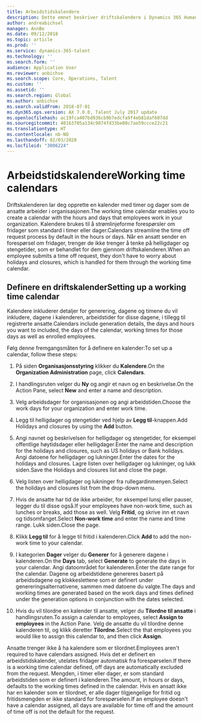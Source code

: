 ```yaml
---
title: Arbeidstidskalendere
description: Dette emnet beskriver driftskalendere i Dynamics 365 Human Resources og hvordan du definerer kalendere.
author: andreabichsel
manager: AnnBe
ms.date: 09/12/2018
ms.topic: article
ms.prod: ''
ms.service: dynamics-365-talent
ms.technology: ''
ms.search.form: ''
audience: Application User
ms.reviewer: anbichse
ms.search.scope: Core, Operations, Talent
ms.custom: ''
ms.assetid: ''
ms.search.region: Global
ms.author: anbichse
ms.search.validFrom: 2018-07-01
ms.dyn365.ops.version: AX 7.0.0, Talent July 2017 update
ms.openlocfilehash: ac19fca407bd936cb9b7edcfa9f4eb81daf607dd
ms.sourcegitcommit: 40163705a134c9874fd33be80c7ae59ccce22c21
ms.translationtype: HT
ms.contentlocale: nb-NO
ms.lasthandoff: 02/03/2020
ms.locfileid: "3006224"
---
```

# <a name="working-time-calendars"></a><span data-ttu-id="5c405-103">Arbeidstidskalendere</span><span class="sxs-lookup"><span data-stu-id="5c405-103">Working time calendars</span></span>

<span data-ttu-id="5c405-104">Driftskalenderen lar deg opprette en kalender med timer og dager som de ansatte arbeider i organisasjonen.</span><span class="sxs-lookup"><span data-stu-id="5c405-104">The working time calendar enables you to create a calendar with the hours and days that employees work in your organization.</span></span> <span data-ttu-id="5c405-105">Kalendere brukes til å strømlinjeforme forespørsler om fridager som standard i timer eller dager.</span><span class="sxs-lookup"><span data-stu-id="5c405-105">Calendars streamline the time off request process by default in the hours or days.</span></span> <span data-ttu-id="5c405-106">Når en ansatt sender en forespørsel om fridager, trenger de ikke trenger å tenke på helligdager og stengetider, som er behandlet for dem gjennom driftskalenderen.</span><span class="sxs-lookup"><span data-stu-id="5c405-106">When an employee submits a time off request, they don't have to worry about holidays and closures, which is handled for them through the working time calendar.</span></span>

## <a name="setting-up-a-working-time-calendar"></a><span data-ttu-id="5c405-107">Definere en driftskalender</span><span class="sxs-lookup"><span data-stu-id="5c405-107">Setting up a working time calendar</span></span>

<span data-ttu-id="5c405-108">Kalendere inkluderer detaljer for generering, dagene og timene du vil inkludere, dagene i kalenderen, arbeidstider for disse dagene, i tillegg til registrerte ansatte.</span><span class="sxs-lookup"><span data-stu-id="5c405-108">Calendars include generation details, the days and hours you want to included, the days of the calendar, working times for those days as well as enrolled employees.</span></span> 

<span data-ttu-id="5c405-109">Følg denne fremgangsmåten for å definere en kalender:</span><span class="sxs-lookup"><span data-stu-id="5c405-109">To set up a calendar, follow these steps:</span></span>

1. <span data-ttu-id="5c405-110">På siden **Organisasjonsstyring** klikker du **Kalendere**.</span><span class="sxs-lookup"><span data-stu-id="5c405-110">On the **Organization Administration** page, click **Calendars**.</span></span>

2. <span data-ttu-id="5c405-111">I handlingsruten velger du **Ny** og angir et navn og en beskrivelse.</span><span class="sxs-lookup"><span data-stu-id="5c405-111">On the Action Pane, select **New** and enter a name and description.</span></span>

3. <span data-ttu-id="5c405-112">Velg arbeidsdager for organisasjonen og angi arbeidstiden.</span><span class="sxs-lookup"><span data-stu-id="5c405-112">Choose the work days for your organization and enter work time.</span></span>

4. <span data-ttu-id="5c405-113">Legg til helligdager og stengetider ved hjelp av **Legg til**-knappen.</span><span class="sxs-lookup"><span data-stu-id="5c405-113">Add Holidays and closures by using the **Add** button.</span></span>

5. <span data-ttu-id="5c405-114">Angi navnet og beskrivelsen for helligdager og stengetider, for eksempel offentlige høytidsdager eller helligdager.</span><span class="sxs-lookup"><span data-stu-id="5c405-114">Enter the name and description for the holidays and closures, such as US holidays or Bank holidays.</span></span> <span data-ttu-id="5c405-115">Angi datoene for helligdager og lukninger.</span><span class="sxs-lookup"><span data-stu-id="5c405-115">Enter the dates for the holidays and closures.</span></span> <span data-ttu-id="5c405-116">Lagre listen over helligdager og lukninger, og lukk siden.</span><span class="sxs-lookup"><span data-stu-id="5c405-116">Save the Holidays and closures list and close the page.</span></span>

6. <span data-ttu-id="5c405-117">Velg listen over helligdager og lukninger fra rullegardinmenyen.</span><span class="sxs-lookup"><span data-stu-id="5c405-117">Select the holidays and closures list from the drop-down menu.</span></span>

7. <span data-ttu-id="5c405-118">Hvis de ansatte har tid de ikke arbeider, for eksempel lunsj eller pauser, legger du til disse også.</span><span class="sxs-lookup"><span data-stu-id="5c405-118">If your employees have non-work time, such as lunches or breaks, add those as well.</span></span> <span data-ttu-id="5c405-119">Velg **Fritid**, og skrive inn et navn og tidsomfanget.</span><span class="sxs-lookup"><span data-stu-id="5c405-119">Select **Non-work time** and enter the name and time range.</span></span> <span data-ttu-id="5c405-120">Lukk siden.</span><span class="sxs-lookup"><span data-stu-id="5c405-120">Close the page.</span></span> 

8. <span data-ttu-id="5c405-121">Klikk **Legg til** for å legge til fritid i kalenderen.</span><span class="sxs-lookup"><span data-stu-id="5c405-121">Click **Add** to add the non-work time to your calendar.</span></span>

9. <span data-ttu-id="5c405-122">I kategorien **Dager** velger du **Generer** for å generere dagene i kalenderen.</span><span class="sxs-lookup"><span data-stu-id="5c405-122">On the **Days** tab, select **Generate** to generate the days in your calendar.</span></span> <span data-ttu-id="5c405-123">Angi datoområdet for kalenderen.</span><span class="sxs-lookup"><span data-stu-id="5c405-123">Enter the date range for the calendar.</span></span> <span data-ttu-id="5c405-124">Dagene og arbeidstidene genereres basert på arbeidsdagene og klokkeslettene som er definert under genereringsalternativene, sammen med datoene du valgte.</span><span class="sxs-lookup"><span data-stu-id="5c405-124">The days and working times are generated based on the work days and times defined under the generation options in conjunction with the dates selected.</span></span>

10. <span data-ttu-id="5c405-125">Hvis du vil tilordne en kalender til ansatte, velger du **Tilordne til ansatte** i handlingsruten.</span><span class="sxs-lookup"><span data-stu-id="5c405-125">To assign a calendar to employees, select **Assign to employees** in the Action Pane.</span></span> <span data-ttu-id="5c405-126">Velg de ansatte du vil tilordne denne kalenderen til, og klikk deretter **Tilordne**.</span><span class="sxs-lookup"><span data-stu-id="5c405-126">Select the that employees you would like to assign this calendar to, and then click **Assign**.</span></span>

<span data-ttu-id="5c405-127">Ansatte trenger ikke å ha kalendere som er tilordnet.</span><span class="sxs-lookup"><span data-stu-id="5c405-127">Employees aren't required to have calendars assigned.</span></span> <span data-ttu-id="5c405-128">Hvis det er definert en arbeidstidskalender, utelates fridager automatisk fra forespørselen.</span><span class="sxs-lookup"><span data-stu-id="5c405-128">If there is a working time calendar defined, off days are automatically excluded from the request.</span></span> <span data-ttu-id="5c405-129">Mengden, i timer eller dager, er som standard arbeidstiden som er definert i kalenderen.</span><span class="sxs-lookup"><span data-stu-id="5c405-129">The amount, in hours or days, defaults to the working times defined in the calendar.</span></span> <span data-ttu-id="5c405-130">Hvis en ansatt ikke har en kalender som er tilordnet, er alle dager tilgjengelige for fritid og fritidsmengden er ikke standard for forespørselen.</span><span class="sxs-lookup"><span data-stu-id="5c405-130">If an employee doesn't have a calendar assigned, all days are available for time off and the amount of time off is not the default for the request.</span></span> 
